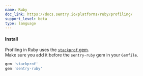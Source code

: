 ```yaml
---
name: Ruby
doc_link: https://docs.sentry.io/platforms/ruby/profiling/
support_level: beta
type: language
---
```


#### Install

Profiling in Ruby uses the [`stackprof` gem](https://github.com/tmm1/stackprof).  
Make sure you add it before the `sentry-ruby` gem in your `Gemfile`.

```ruby
gem 'stackprof'
gem 'sentry-ruby'
```
